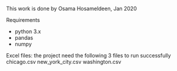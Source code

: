 This work is done by 
Osama Hosameldeen, Jan 2020

Requirements
- python 3.x 
- pandas
- numpy

Excel files: the project need the following 3 files to run successfully
chicago.csv
new_york_city.csv
washington.csv

